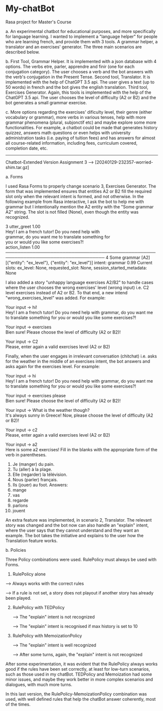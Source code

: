 # My-chatBot
Rasa project for Master's Course 

a. An experimental chatbot for educational purposes, and more specifically for language learning. I wanted to implement a "language helper" for people who are learning french, and provide
them with 3 tools. A grammar helper, a translator and an exercises' generator. The three main scenarios are described below.

b. First Tool, Grammar Helper. It is implemented with a json database with 4 options. The verbs etre, parler, apprendre and finir (one for each conjugation category). The user chooses a verb
and the bot answers with the verb's conjugation in the Present Tense. 
  Second tool, Translator. It is implemented with the help of ChatGPT 3.5 api. The user gives a text (up to 50 words) in french
and the bot gives the english translation. 
  Third tool, Exercises Generator. Again, this tools is implemented with the help of the ChatGPT 3.5 api. The user chooses the level of difficulty (A2 or B2) and the bot generates a small grammar
exercise.

c. More options regarding the exercises' dificulty level, their genre (either vocabulary or grammar), more verbs in various tenses, help with more grammar phenomena (plural, subjonctif etc) and maybe explore 
some more functionalities. For example, a chatbot could be made that generates history quizzez, answers math questions or even helps with university administration tasks (i.e. paying of tuition fees) and 
has answers for almost all course-related information, including fees, curriculum covered, completion date, etc. 

------------------------------------------------------------------------------------------------------------------------------------------------------------------------------------------------------------------------------

Chatbot-Extended Version Assignment 3 --> [20240129-232357-worried-shim.tar.gz]

a. Forms

I used Rasa Forms to properly change scenario 3, Exercises Generator. The form that was implemented ensures that entities A2 or B2 fill the required slot only when the relevant intent is formed, and not otherwise.
In the following example from Rasa interactive, I ask the bot to help me with grammar but I intentionally mention the A2 entity with the "Some grammar A2" string. The slot is not filled (None), even though the entity was recognized.

 3    utter_greet 1.00                                                             
      Hey! I am a french tutor! Do you need help with                              
      grammar, do you want me to translate something for                           
      you or would you like some exercises?!                                       
      action_listen 1.00                                                           
───────────────────────────────────────────────────────────────────────────────────
 4                                                                    Some grammar 
                                                                   [A2][{"entity": 
                                                                      "ex_level"}, 
                                                                        {"entity": 
                                                                      "ex_level"}] 
                                                              intent: grammar 0.99 
Current slots: 
        ex_level: None, requested_slot: None, session_started_metadata: None

I also added a story "unhappy language exercises A2/B2" to handle cases where the user chooses the wrong exercises' level (wrong input) i.e. C2 level exercises instead of A2 or B2. To that end, a new intend "wrong_exercises_level" was added. For example:

Your input ->  hi!                                                                     
Hey! I am a french tutor! Do you need help with grammar, do you want me to translate something for you or would you like some exercises?!

Your input ->  exercises                                                               
Bien sure! Please choose the level of difficulty (A2 or B2)!

Your input ->  C2                                                                      
Please, enter again a valid exercises level (A2 or B2)

Finally, when the user engages in irrelevant conversation (chitchat) i.e. asks for the weather in the middle of an exercises intent, the bot answers and asks again for the exercises level. For example:

Your input ->  hi                                                                      
Hey! I am a french tutor! Do you need help with grammar, do you want me to translate something for you or would you like some exercises?!

Your input ->  exercises please                                                        
Bien sure! Please choose the level of difficulty (A2 or B2)!

Your input ->  What is the weather though?                                             
It's always sunny in Greece! Now, please choose the level of difficulty (A2 or B2)!

Your input ->  c2                                                                      
Please, enter again a valid exercises level (A2 or B2)

Your input ->  a2                                                                      
Here is some a2 exercises! Fill in the blanks with the appropriate form of the verb in parentheses.
1. Je (manger) du pain.
2. Tu (aller) à la plage.
3. Elle (regarder) la télévision.
4. Nous (parler) français.
5. Ils (jouer) au foot.
Answers:
1. mange
2. vas
3. regarde
4. parlons
5. jouent

An extra feature was implemented, in scenario 2, Translator. The relevant story was changed and the bot now can also handle an "explain" intent, where the user says that they cannot understand and they want an example. The bot takes the initiative and explains to the user how the Translation feature works.

b. Policies

Three Policy combinations were used. RulePolicy must always be used with Forms.

1) RulePolicy alone
   
  --> Always works with the correct rules
  
  --> If a rule is not set, a story does not playout if another story has already been played.
   
2) RulePolicy with TEDPolicy
   
   --> The "explain" intent is not recognized
   
   --> The "explain" intent is recognised if max history is set to 10

3) RulePolicy with MemoizationPolicy
   
   --> The "explain" intent is well recognized
   
   --> After some turns, again, the "explain" intent is not recognized

After some experimentation, it was evident that the RulePolicy always works good if the rules have been set correctly, at least for low-turn scenarios, such as those used in my chatBot. TEDPolicy and Memoization had some minor issues, and maybe they work better in more complex scenarios and dialogues, with much more turns.

In this last version, the RulePolicy-MemoizationPolicy combination was used, with well defined rules that help the chatBot answer coherently, most of the times.

